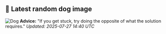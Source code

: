## 🐶 Latest random dog image
![Dog](https://images.dog.ceo/breeds/retriever-chesapeake/n02099849_1997.jpg)
**Advice:** "If you get stuck, try doing the opposite of what the solution requires."
*Updated: 2025-07-27 14:40 UTC*
